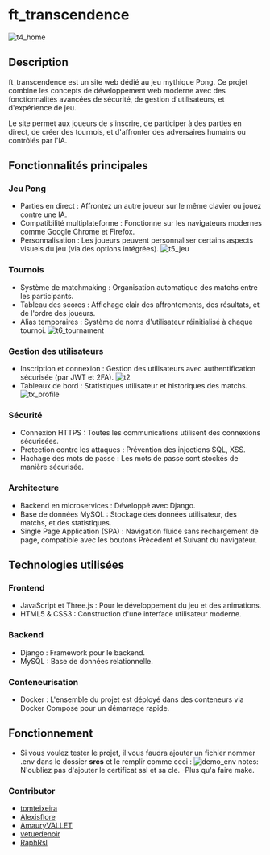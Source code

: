 # ft_transcendence
![t4_home](https://github.com/user-attachments/assets/2c18b7dd-40a7-41ef-9123-ce15e2a23aa5)

## Description
ft_transcendence est un site web dédié au jeu mythique Pong.
Ce projet combine les concepts de développement web moderne avec des fonctionnalités avancées de sécurité,
de gestion d'utilisateurs, et d'expérience de jeu.

Le site permet aux joueurs de s'inscrire, de participer à des parties en direct, de créer des tournois, et d'affronter des adversaires humains ou contrôlés par l'IA.

## Fonctionnalités principales
### Jeu Pong
- Parties en direct : Affrontez un autre joueur sur le même clavier ou jouez contre une IA.
- Compatibilité multiplateforme : Fonctionne sur les navigateurs modernes comme Google Chrome et Firefox.
- Personnalisation : Les joueurs peuvent personnaliser certains aspects visuels du jeu (via des options intégrées).
![t5_jeu](https://github.com/user-attachments/assets/3a6e5b0b-413e-4547-ae68-22fcb130ef5f)

### Tournois
- Système de matchmaking : Organisation automatique des matchs entre les participants.
- Tableau des scores : Affichage clair des affrontements, des résultats, et de l'ordre des joueurs.
- Alias temporaires : Système de noms d'utilisateur réinitialisé à chaque tournoi.
![t6_tournament](https://github.com/user-attachments/assets/1804d68c-56d0-43c4-9100-54a7bd00361f)

### Gestion des utilisateurs
- Inscription et connexion : Gestion des utilisateurs avec authentification sécurisée (par JWT et 2FA).
![t2](https://github.com/user-attachments/assets/ea6fd058-9153-4222-b106-f8bfacce3643)
- Tableaux de bord : Statistiques utilisateur et historiques des matchs.
![tx_profile](https://github.com/user-attachments/assets/986d3977-960f-41c5-b2a1-5fb18918942b)

### Sécurité
- Connexion HTTPS : Toutes les communications utilisent des connexions sécurisées.
- Protection contre les attaques : Prévention des injections SQL, XSS.
- Hachage des mots de passe : Les mots de passe sont stockés de manière sécurisée.

### Architecture
- Backend en microservices : Développé avec Django.
- Base de données MySQL : Stockage des données utilisateur, des matchs, et des statistiques.
- Single Page Application (SPA) : Navigation fluide sans rechargement de page, compatible avec les boutons Précédent et Suivant du navigateur.

## Technologies utilisées
### Frontend
- JavaScript et Three.js : Pour le développement du jeu et des animations.
- HTML5 & CSS3 : Construction d'une interface utilisateur moderne.

### Backend
- Django : Framework pour le backend.
- MySQL : Base de données relationnelle.

### Conteneurisation
- Docker : L'ensemble du projet est déployé dans des conteneurs via Docker Compose pour un démarrage rapide.

## Fonctionnement
- Si vous voulez tester le projet, il vous faudra ajouter un fichier nommer .env dans le dossier **srcs** et le remplir comme ceci :
  ![demo_env](https://github.com/user-attachments/assets/73d7b587-726a-4e10-b4fa-a75a2c0e8a2c)
  notes: N'oubliez pas d'ajouter le certificat ssl et sa cle.
-Plus qu'a faire make.


### Contributor
- [tomteixeira](https://github.com/tomteixeira)
- [Alexisflore](https://github.com/Alexisflore)
- [AmauryVALLET](https://github.com/AmauryVALLET)
- [vetuedenoir](https://github.com/vetuedenoir)
- [RaphRsl](https://github.com/RaphRsl)
